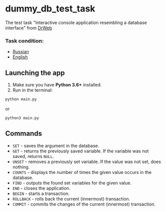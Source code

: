 # dummy_db_test_task

The test task "Interactive console application resembling a database interface" from [DrWeb](https://drweb.com)

### Task condition:

- [Russian](./docs/task_condition_ru.md)
- [English](./docs/task_condition_en.md)

## Launching the app

1. Make sure you have **Python 3.6+** installed.
2. Run in the terminal:

```bash
python main.py
```

or

```bash
python3 main.py
```

## Commands

- `SET` - saves the argument in the database.
- `GET` - returns the previously saved variable. If the variable was not saved, returns `NULL`.
- `UNSET` - removes a previously set variable. If the value was not set, does nothing.
- `COUNTS` - displays the number of times the given value occurs in the database.
- `FIND` - outputs the found set variables for the given value.
- `END` - closes the application.
- `BEGIN` - starts a transaction.
- `ROLLBACK` - rolls back the current (innermost) transaction.
- `COMMIT` - commits the changes of the current (innermost) transaction.
